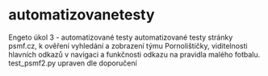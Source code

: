 # automatizovanetesty
Engeto úkol 3 - automatizované testy
automatizované testy stránky psmf.cz, k ověření vyhledání  a zobrazení týmu Pornolištičky, viditelnosti hlavních odkazů v navigaci a funkčnosti odkazu na pravidla malého fotbalu.
test_psmf2.py upraven dle doporučení
